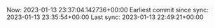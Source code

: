 Now: 2023-01-13 23:37:04.142736+00:00 Earliest commit since sync: 2023-01-13 23:35:54+00:00 Last sync: 2023-01-13 22:49:21+00:00
